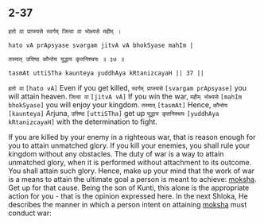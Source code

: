 ## 2-37


```shloka-sa
हतो वा प्राप्स्यसे स्वर्गम् जित्वा वा भोक्ष्यसे महीम् ।
```
```shloka-sa-hk
hato vA prApsyase svargam jitvA vA bhokSyase mahIm |
```
```shloka-sa
तस्मात् उत्तिष्ठ कौन्तेय युद्धाय कृतनिश्चयः ॥ ३७ ॥
```
```shloka-sa-hk
tasmAt uttiSTha kaunteya yuddhAya kRtanizcayaH || 37 ||
```

`हतो वा` `[hato vA]` Even if you get killed, `स्वर्गम् प्राप्स्यसे` `[svargam prApsyase]` you will attain heaven. `जित्वा वा` `[jitvA vA]` If you win the war, `महीम् भोक्ष्यसे` `[mahIm bhokSyase]` you will enjoy your kingdom. `तस्मात्` `[tasmAt]` Hence, `कौन्तेय` `[kaunteya]` Arjuna, `उत्तिष्ठ` `[uttiSTha]` get up `युद्धाय कृतनिश्चयः` `[yuddhAya kRtanizcayaH]` with the determination to fight.



If you are killed by your enemy in a righteous war, that is reason enough for you to attain unmatched glory. If you kill your enemies, you shall rule your kingdom without any obstacles. The duty of war is a way to attain unmatched glory, when it is performed without attachment to its outcome. You shall attain such glory. 
Hence, make up your mind that the work of war is a means to attain the ultimate goal a person is meant to achieve: [moksha](Moksha). Get up for that cause. Being the son of Kunti, this alone is the appropriate action for you - that is the opinion expressed here.
In the next Shloka, He describes the manner in which a person intent on attaining [moksha](Moksha) must conduct war:

